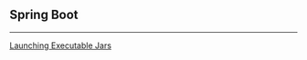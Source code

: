## Spring Boot ##
---

[Launching Executable Jars](https://docs.spring.io/spring-boot/docs/current/reference/html/executable-jar.html#appendix.executable-jar.launching)
